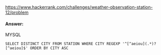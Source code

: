 https://www.hackerrank.com/challenges/weather-observation-station-12/problem

#### Answer:

MYSQL
```MYSQL
SELECT DISTINCT CITY FROM STATION WHERE CITY REGEXP '^[^aeiou](.*)?[^aeiou]$' ORDER BY CITY ASC
```
